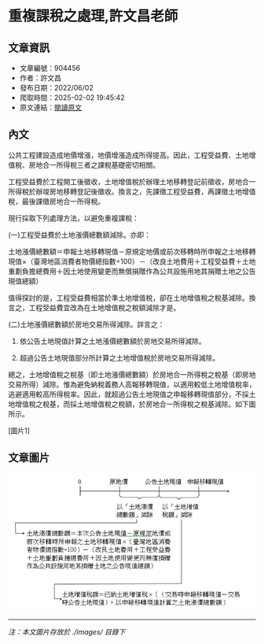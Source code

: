 # 重複課稅之處理,許文昌老師

## 文章資訊
- 文章編號：904456
- 作者：許文昌
- 發布日期：2022/06/02
- 爬取時間：2025-02-02 19:45:42
- 原文連結：[閱讀原文](https://real-estate.get.com.tw/Columns/detail.aspx?no=904456)

## 內文
公共工程建設造成地價增漲，地價增漲造成所得提高。因此，工程受益費、土地增值稅、房地合一所得稅三者之課稅基礎密切相關。

工程受益費於工程開工後徵收，土地增值稅於辦理土地移轉登記前徵收，房地合一所得稅於辦竣房地移轉登記後徵收。換言之，先課徵工程受益費，再課徵土地增值稅，最後課徵房地合一所得稅。

現行採取下列處理方法，以避免重複課稅：

(一)工程受益費於土地漲價總數額減除。亦即：

土地漲價總數額＝申報土地移轉現值－原規定地價或前次移轉時所申報之土地移轉現值×（臺灣地區消費者物價總指數÷100）－（改良土地費用＋工程受益費＋土地重劃負擔總費用＋因土地使用變更而無償捐贈作為公共設施用地其捐贈土地之公告現值總額）

值得探討的是，工程受益費相當於準土地增值稅，卻在土地增值稅之稅基減除。換言之，工程受益費宜改為在土地增值稅之稅額減除才是。

(二)土地漲價總數額於房地交易所得減除。詳言之：

1. 依公告土地現值計算之土地漲價總數額於房地交易所得減除。

2. 超過公告土地現值部分所計算之土地增值稅於房地交易所得減除。

總之，土地增值稅之稅基（即土地漲價總數額）於房地合一所得稅之稅基（即房地交易所得）減除。惟為避免納稅義務人高報移轉現值，以適用較低土地增值稅率，逃避適用較高所得稅率。因此，就超過公告土地現值之申報移轉現值部分，不採土地增值稅之稅基，而採土地增值稅之稅額，於房地合一所得稅之稅基減除。如下圖所示。

[圖片1]

## 文章圖片

![圖片1](./images/904456_6e88770f.png)


---
*注：本文圖片存放於 ./images/ 目錄下*

